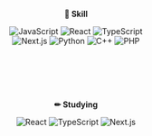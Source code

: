 
<!--
Here are some ideas to get you started:

- 🔭 I’m currently working on ...
- 🌱 I’m currently learning ...
- 👯 I’m looking to collaborate on ...
- 🤔 I’m looking for help with ...
- 💬 Ask me about ...
- 📫 How to reach me: ...
- 😄 Pronouns: ...
- ⚡ Fun fact: ...
-->
<div align=center>


<b>🌱 Skill </b>

<!-- ![HTML5](https://img.shields.io/badge/-HTML5-F05032?style=flat&logo=HTML5&logoColor=white)
![CSS3](https://img.shields.io/badge/CSS3-1572B6?style=flat&logo=CSS3&logoColor=white) -->
![JavaScript](https://img.shields.io/badge/JavaScript-F7DF1E?style=flat&logo=JavaScript&logoColor=white)
![React](https://img.shields.io/badge/React-61DAFB?style=flat&logo=React&logoColor=white)
![TypeScript](https://img.shields.io/badge/TypeScript-3178C6?style=flat&logo=TypeScript&logoColor=white)
<br>
![Next.js](https://img.shields.io/badge/Next.js-000000?style=flat&logo=Next.js&logoColor=white)
![Python](https://img.shields.io/badge/Python-3776AB?style=flat&logo=Python&logoColor=F7DF1E)
![C++](https://img.shields.io/badge/C++-00599C?style=flat&logo=cplusplus&logoColor=white)
![PHP](https://img.shields.io/badge/PHP-1572B6?style=flat&logo=React&logoColor=white)

<br><br>


<br><br>
<b>✏ Studying </b>

![React](https://img.shields.io/badge/React-61DAFB?style=flat&logo=React&logoColor=white)
![TypeScript](https://img.shields.io/badge/TypeScript-3178C6?style=flat&logo=TypeScript&logoColor=white)
![Next.js](https://img.shields.io/badge/Next.js-000000?style=flat&logo=Next.js&logoColor=white)

<br><br>

<!--
<br><br>
<b>🔥 Github states </b>

![Anurag's GitHub stats](https://github-readme-stats.vercel.app/api?username=leedahye2001&show_icons=true&theme=tokyonight)
-->
</div>
